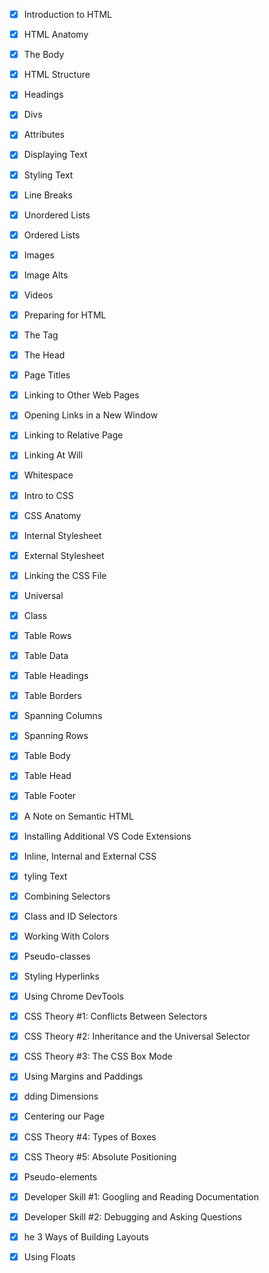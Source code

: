 - [x] Introduction to HTML
- [x] HTML Anatomy
- [x] The Body
- [x] HTML Structure
- [x] Headings
- [x] Divs
- [x] Attributes
- [x] Displaying Text
- [x] Styling Text
- [x] Line Breaks
- [x] Unordered Lists
- [x] Ordered Lists
- [x] Images
- [x] Image Alts
- [x] Videos
- [x] Preparing for HTML
- [x] The <html> Tag
- [x] The Head
- [x] Page Titles
- [x] Linking to Other Web Pages
- [x] Opening Links in a New Window
- [x] Linking to Relative Page
- [x] Linking At Will
- [x] Whitespace
- [x] Intro to CSS
- [x] CSS Anatomy
- [x] Internal Stylesheet
- [x] External Stylesheet
- [x] Linking the CSS File
- [x] Universal
- [x] Class
- [x] Table Rows
- [x] Table Data
- [x] Table Headings
- [x] Table Borders
- [x] Spanning Columns
- [x] Spanning Rows
- [x] Table Body
- [x] Table Head
- [x] Table Footer
- [x] A Note on Semantic HTML
- [x] Installing Additional VS Code Extensions
- [x] Inline, Internal and External CSS
- [x] tyling Text
- [x] Combining Selectors
- [x] Class and ID Selectors
- [x] Working With Colors
- [x] Pseudo-classes
- [x] Styling Hyperlinks
- [x] Using Chrome DevTools
- [x] CSS Theory #1: Conflicts Between Selectors
- [x] CSS Theory #2: Inheritance and the Universal Selector
- [x] CSS Theory #3: The CSS Box Mode
- [x] Using Margins and Paddings
- [x] dding Dimensions
- [x] Centering our Page
- [x] CSS Theory #4: Types of Boxes
- [x] CSS Theory #5: Absolute Positioning
- [x] Pseudo-elements
- [x] Developer Skill #1: Googling and Reading Documentation
- [x] Developer Skill #2: Debugging and Asking Questions
- [x] he 3 Ways of Building Layouts
- [x]  Using Floats




















